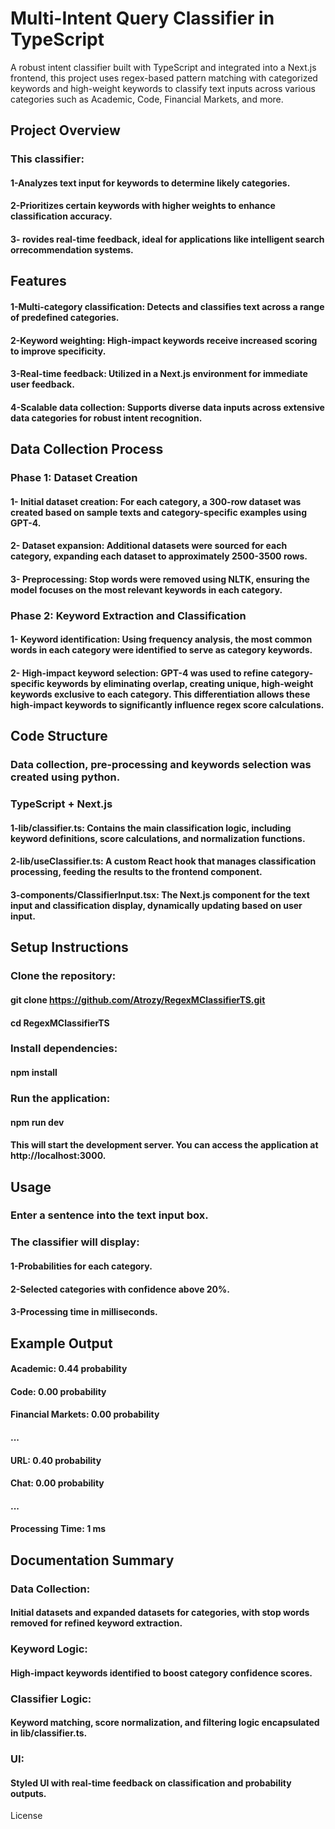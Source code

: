 # Multi-Intent Query Classifier in TypeScript
A robust intent classifier built with TypeScript and integrated into a Next.js frontend, this project uses regex-based pattern matching with categorized keywords and high-weight keywords to classify text inputs across various categories such as Academic, Code, Financial Markets, and more.

## Project Overview

### This classifier:

#### 1-Analyzes text input for keywords to determine likely categories.
#### 2-Prioritizes certain keywords with higher weights to enhance classification accuracy.
#### 3- rovides real-time feedback, ideal for applications like intelligent search orrecommendation systems.
## Features
#### 1-Multi-category classification: Detects and classifies text across a range of predefined categories.
#### 2-Keyword weighting: High-impact keywords receive increased scoring to improve specificity.
#### 3-Real-time feedback: Utilized in a Next.js environment for immediate user feedback.
#### 4-Scalable data collection: Supports diverse data inputs across extensive data categories for robust intent recognition.
## Data Collection Process

### Phase 1: Dataset Creation

#### 1- Initial dataset creation: For each category, a 300-row dataset was created based on sample texts and category-specific examples using GPT-4.
#### 2- Dataset expansion: Additional datasets were sourced for each category, expanding each dataset to approximately 2500-3500 rows.
#### 3- Preprocessing: Stop words were removed using NLTK, ensuring the model focuses on the most relevant keywords in each category.

### Phase 2: Keyword Extraction and Classification

#### 1- Keyword identification: Using frequency analysis, the most common words in each category were identified to serve as category keywords.
#### 2- High-impact keyword selection: GPT-4 was used to refine category-specific keywords by eliminating overlap, creating unique, high-weight keywords exclusive to each category. This differentiation allows these high-impact keywords to significantly influence regex score calculations.

## Code Structure
### Data collection, pre-processing and keywords selection was created using python.
### TypeScript + Next.js
#### 1-lib/classifier.ts: Contains the main classification logic, including keyword definitions, score calculations, and normalization functions.
#### 2-lib/useClassifier.ts: A custom React hook that manages classification processing, feeding the results to the frontend component.
#### 3-components/ClassifierInput.tsx: The Next.js component for the text input and classification display, dynamically updating based on user input.
## Setup Instructions
### Clone the repository:
#### git clone https://github.com/Atrozy/RegexMClassifierTS.git
#### cd RegexMClassifierTS
### Install dependencies:
#### npm install
### Run the application:
#### npm run dev
#### This will start the development server. You can access the application at http://localhost:3000.

## Usage
### Enter a sentence into the text input box.
### The classifier will display:
#### 1-Probabilities for each category.
#### 2-Selected categories with confidence above 20%.
#### 3-Processing time in milliseconds.

## Example Output

#### Academic: 0.44 probability
#### Code: 0.00 probability
#### Financial Markets: 0.00 probability
#### ...
#### URL: 0.40 probability
#### Chat: 0.00 probability
#### ...
#### Processing Time: 1 ms

## Documentation Summary

### Data Collection:
#### Initial datasets and expanded datasets for categories, with stop words removed for refined keyword extraction.
### Keyword Logic:

#### High-impact keywords identified to boost category confidence scores.

### Classifier Logic:
#### Keyword matching, score normalization, and filtering logic encapsulated in lib/classifier.ts.

### UI:
#### Styled UI with real-time feedback on classification and probability outputs.
License
